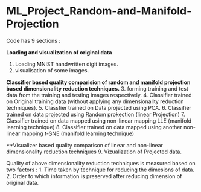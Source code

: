 # ML_Project_Random-and-Manifold-Projection

Code has 9 sections :
  
  **Loading and visualization of original data**
  1. Loading MNIST handwritten digit images.
  2. visualisation of some images.
  
  **Classifier based quality comparision of random and manifold projection based dimensionality reduction techniques.**
  3. forming training and test data from the training and testing images respectively.
  4. Classifier trained on Original training data (without applying any dimensionality reduction techniques).
  5. Classfier trained on Data projected using PCA.
  6. Classifier trained on data projected using Random prokection (linear Projection)
  7. Classifier trained on data mapped using non-linear mapping LLE (manifold learning technique)
  8. Classifier trained on data mapped using another non-linear mapping t-SNE (manifold learning technique)
  
  **Visualizer based quality comparison of linear and non-linear dimensionality reduction techniques
  9. Vizualization of Projected data.


Quality of above dimensionality reduction techniques is measured based on two factors :
    1. Time taken by technique for reducing the dimesions of data.
    2. Order to which information is preserved after reducing dimension of original data.
